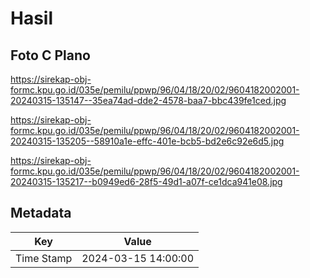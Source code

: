 # Hasil

## Foto C Plano

https://sirekap-obj-formc.kpu.go.id/035e/pemilu/ppwp/96/04/18/20/02/9604182002001-20240315-135147--35ea74ad-dde2-4578-baa7-bbc439fe1ced.jpg

https://sirekap-obj-formc.kpu.go.id/035e/pemilu/ppwp/96/04/18/20/02/9604182002001-20240315-135205--58910a1e-effc-401e-bcb5-bd2e6c92e6d5.jpg

https://sirekap-obj-formc.kpu.go.id/035e/pemilu/ppwp/96/04/18/20/02/9604182002001-20240315-135217--b0949ed6-28f5-49d1-a07f-ce1dca941e08.jpg


## Metadata

| Key        | Value               |
| ---------- | ------------------- |
| Time Stamp | 2024-03-15 14:00:00 |



